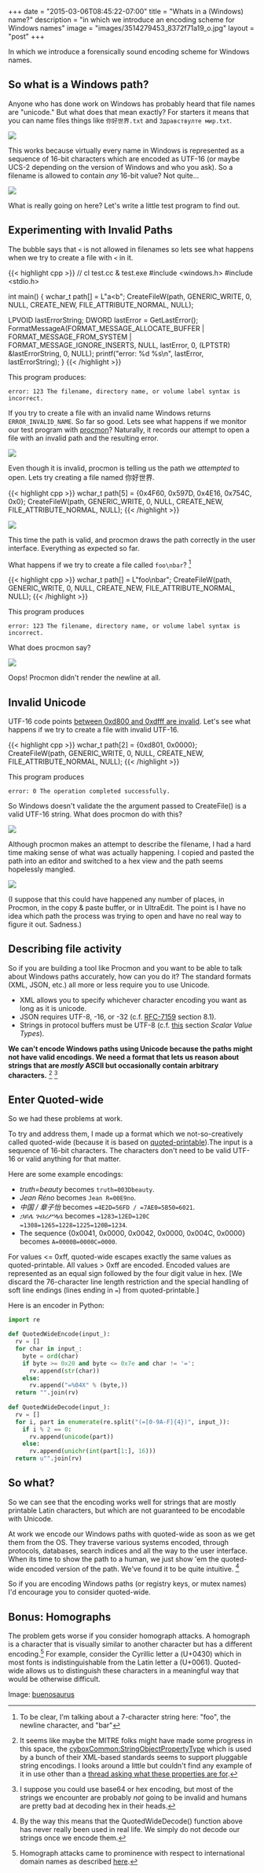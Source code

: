+++
date = "2015-03-06T08:45:22-07:00"
title = "Whats in a (Windows) name?"
description = "in which we introduce an encoding scheme for Windows names"
image = "images/3514279453_8372f71a19_o.jpg"
layout = "post"
+++

In which we introduce a forensically sound encoding scheme for Windows names.

<!--more-->

## So what is a Windows path?

Anyone who has done work on Windows has probably heard that file names are "unicode." But what does that mean exactly? For starters it means that you can name files things like `你好世界.txt` and `Здравствулте мир.txt`.

![](/images/unicode-names-shot.png)

This works because virtually every name in Windows is represented as a sequence of 16-bit characters which are encoded as UTF-16 (or maybe UCS-2 depending on the version of Windows and who you ask). So a filename is allowed to contain *any* 16-bit value? Not quite...

![](/images/unicode-names2-shot.png)

What is really going on here? Let's write a little test program to find out.

## Experimenting with Invalid Paths

The bubble says that `<` is not allowed in filenames so lets see what happens when we try to create a file with `<` in it.

{{< highlight cpp >}}
// cl test.cc & test.exe
#include <windows.h>
#include <stdio.h>

int main() {
  wchar_t path[] = L"a<b";
  CreateFileW(path, GENERIC_WRITE, 0, NULL, CREATE_NEW, FILE_ATTRIBUTE_NORMAL, NULL);
  
  LPVOID lastErrorString;
  DWORD lastError = GetLastError();
  FormatMessageA(FORMAT_MESSAGE_ALLOCATE_BUFFER | FORMAT_MESSAGE_FROM_SYSTEM | FORMAT_MESSAGE_IGNORE_INSERTS, NULL, lastError, 0, (LPTSTR) &lastErrorString, 0, NULL);
  printf("error: %d %s\n", lastError, lastErrorString);
}
{{< /highlight >}}

This program produces:

	error: 123 The filename, directory name, or volume label syntax is incorrect.

If you try to create a file with an invalid name Windows returns `ERROR_INVALID_NAME`.  So far so good. Lets see what happens if we monitor our test program with [procmon](https://technet.microsoft.com/en-us/library/bb896645.aspx)? Naturally, it records our attempt to open a file with an invalid path and the resulting error.

![](/images/procmon.png)

Even though it is invalid, procmon is telling us the path we *attempted* to open. Lets try creating a file named 你好世界.

{{< highlight cpp >}}
wchar_t path[5] = {0x4F60, 0x597D, 0x4E16, 0x754C, 0x0};
CreateFileW(path, GENERIC_WRITE, 0, NULL, CREATE_NEW, FILE_ATTRIBUTE_NORMAL, NULL);
{{< /highlight >}}

![](/images/procmon3.png)

This time the path is valid, and procmon draws the path correctly in the user interface.  Everything as expected so far.

What happens if we try to create a file called `foo\nbar`? [^newline]

[^newline]: To be clear, I'm talking about a 7-character string here: "foo", the newline character, and "bar"

{{< highlight cpp >}}
wchar_t path[] = L"foo\nbar";
CreateFileW(path, GENERIC_WRITE, 0, NULL, CREATE_NEW, FILE_ATTRIBUTE_NORMAL, NULL);
{{< /highlight >}}

This program produces

	error: 123 The filename, directory name, or volume label syntax is incorrect.

What does procmon say?

![](/images/procmon2.png)

Oops! Procmon didn't render the newline at all.

## Invalid Unicode

UTF-16 code points [between 0xd800 and 0xdfff are invalid](http://en.wikipedia.org/wiki/UTF-16#U.2BD800_to_U.2BDFFF). Let's see what happens if we try to create a file with invalid UTF-16.

{{< highlight cpp >}}
wchar_t path[2] = {0xd801, 0x0000};
CreateFileW(path, GENERIC_WRITE, 0, NULL, CREATE_NEW, FILE_ATTRIBUTE_NORMAL, NULL);
{{< /highlight >}}

This program produces
  
	error: 0 The operation completed successfully.

So Windows 	doesn't validate the the argument passed to CreateFile() is a valid UTF-16 string. What does procmon do with this?

![](/images/procmon4.png)

Although procmon makes an attempt to describe the filename, I had a hard time making sense of what was actually happening. I copied and pasted the path into an editor and switched to a hex view and the path seems hopelessly mangled.

![](/images/procmon5.png)

(I suppose that this could have happened any number of places, in Procmon, in the copy & paste buffer, or in UltraEdit. The point is I have no idea which path the process was trying to open and have no real way to figure it out. Sadness.)

## Describing file activity

So if you are building a tool like Procmon and you want to be able to talk about Windows paths accurately, how can you do it? The standard formats (XML, JSON, etc.) all more or less require you to use Unicode.

- XML allows you to specify whichever character encoding you want as long as it is unicode. 
- JSON requires UTF-8, -16, or -32 (c.f. [RFC-7159](https://tools.ietf.org/html/rfc7159) section 8.1). 
- Strings in protocol buffers must be UTF-8 (c.f. [this](https://developers.google.com/protocol-buffers/docs/proto) section *Scalar Value Types*).

**We can't encode Windows paths using Unicode because the paths might not have valid encodings. We need a format that lets us reason about strings that are *mostly* ASCII but occasionally contain arbitrary characters.** [^mitre] [^base64]

[^mitre]: It seems like maybe the MITRE folks might have made some progress in this space, the [cyboxCommon:StringObjectPropertyType](http://cybox.mitre.org/language/version2.0/xsddocs/extensions/platform/cpe2.3/1.0/cybox_common_xsd.html#StringObjectPropertyType) which is used by a bunch of their XML-based standards seems to support pluggable string encodings. I looks around a little but couldn't find any example of it in use other than a [thread asking what these properties are for](http://making-security-measurable.1364806.n2.nabble.com/Defanging-Regular-Expression-and-base-property-examples-td7582915.html).

[^base64]: I suppose you could use base64 or hex encoding, but most of the strings we encounter are probably *not* going to be invalid and humans are pretty bad at decoding hex in their heads.

## Enter Quoted-wide

So we had these problems at work. 

To try and address them, I made up a format which we not-so-creatively called quoted-wide (because it is based on [quoted-printable](http://en.wikipedia.org/wiki/Quoted-printable)).The input is a sequence of 16-bit characters. The characters don't need to be valid UTF-16 or valid anything for that matter. 

Here are some example encodings:
	
- *truth=beauty* becomes `truth=003Dbeauty`.
- *Jean Réno* becomes `Jean R=00E9no`.
- *中国 / 章子怡* becomes `=4E2D=56FD / =7AE0=5B50=6021`.
- *ኃይሌ ገብረሥላሴ* becomes `=1283=12ED=120C =1308=1265=1228=1225=120B=1234`.
- The sequence {0x0041, 0x0000, 0x0042, 0x0000, 0x004C, 0x0000} becomes `A=0000B=0000C=0000`.

For values <= 0xff, quoted-wide escapes exactly the same values as quoted-printable.  All values > 0xff are encoded.  Encoded values are represented as an equal sign followed by the four digit value in hex.  [We discard the 76-character line length restriction and the special handling of soft line endings (lines ending in `=`) from quoted-printable.]

Here is an encoder in Python:

``` python
import re

def QuotedWideEncode(input_):
  rv = []
  for char in input_:
    byte = ord(char)
    if byte >= 0x20 and byte <= 0x7e and char != '=':
      rv.append(str(char))
    else:
      rv.append("=%04X" % (byte,))
  return "".join(rv)
	
def QuotedWideDecode(input_):
  rv = []
  for i, part in enumerate(re.split("(=[0-9A-F]{4})", input_)):
    if i % 2 == 0:
      rv.append(unicode(part))
    else:
      rv.append(unichr(int(part[1:], 16)))
  return u"".join(rv) 
```

## So what?

So we can see that the encoding works well for strings that are mostly printable Latin characters, but which are not guaranteed to be encodable with Unicode.

At work we encode our Windows paths with quoted-wide as soon as we get them from the OS. They traverse various systems encoded, through protocols, databases, search indices and all the way to the user interface. When its time to show the path to a human, we just show 'em the quoted-wide encoded version of the path. We've found it to be quite intuitive. [^foo]

[^foo]: By the way this means that the QuotedWideDecode() function above has never really been used in real life. We simply do not decode our strings once we encode them.

So if you are encoding Windows paths (or registry keys, or mutex names) I'd encourage you to consider quoted-wide.

## Bonus: Homographs

The problem gets worse if you consider homograph attacks. A homograph is a character that is visually similar to another character but has a different encoding.[^2] For example, consider the Cyrillic letter а (U+0430) which in most fonts is indistinguishable from the Latin letter a (U+0061). Quoted-wide allows us to distinguish these characters in a meaningful way that would be otherwise difficult.

[^2]: Homograph attacks came to prominence with respect to international domain names as described [here](http://www.securityninja.co.uk/hacking/what-are-homograph-attacks/).

Image: [buenosaurus](https://www.flickr.com/photos/buenosaurus)
